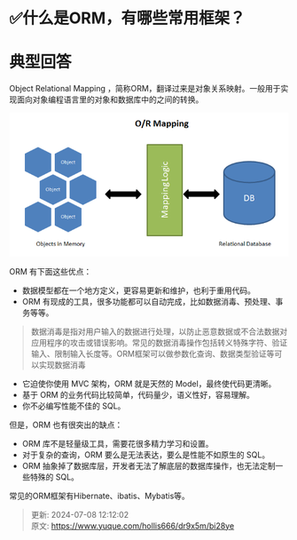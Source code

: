 # ✅什么是ORM，有哪些常用框架？

# 典型回答


Object Relational Mapping ，简称ORM，翻译过来是对象关系映射。一般用于实现面向对象编程语言里的对象和数据库中的之间的转换。



![1673157428793-a11d2cf5-d725-435b-8cfe-3d3f1b65d091.png](./img/nXF8o8okr9Bu7SrE/1673157428793-a11d2cf5-d725-435b-8cfe-3d3f1b65d091-873959.png)



ORM 有下面这些优点：

+ 数据模型都在一个地方定义，更容易更新和维护，也利于重用代码。
+ ORM 有现成的工具，很多功能都可以自动完成，比如数据消毒、预处理、事务等等。

> 数据消毒是指对用户输入的数据进行处理，以防止恶意数据或不合法数据对应用程序的攻击或错误影响。常见的数据消毒操作包括转义特殊字符、验证输入、限制输入长度等。ORM框架可以做参数化查询、数据类型验证等可以实现数据消毒
>

+ 它迫使你使用 MVC 架构，ORM 就是天然的 Model，最终使代码更清晰。
+ 基于 ORM 的业务代码比较简单，代码量少，语义性好，容易理解。
+ 你不必编写性能不佳的 SQL。



但是，ORM 也有很突出的缺点：

+ ORM 库不是轻量级工具，需要花很多精力学习和设置。
+ 对于复杂的查询，ORM 要么是无法表达，要么是性能不如原生的 SQL。
+ ORM 抽象掉了数据库层，开发者无法了解底层的数据库操作，也无法定制一些特殊的 SQL。



常见的ORM框架有Hibernate、ibatis、Mybatis等。



> 更新: 2024-07-08 12:12:02  
> 原文: <https://www.yuque.com/hollis666/dr9x5m/bi28ye>